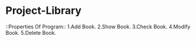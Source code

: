 # Project-Library

::Properties Of Program::
1.Add Book.
2.Show Book.
3.Check Book.
4.Modify Book.
5.Delete Book. 
